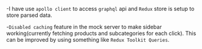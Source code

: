 -I have use `apollo client` to access `graphql` api and `Redux` store is setup to store parsed data.

-`Disabled caching` feature in the mock server to make sidebar working(currently fetching products and subcategories for each click). This can be improved by using something like `Redux Toolkit Queries`.